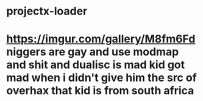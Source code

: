 # projectx-loader

# https://imgur.com/gallery/M8fm6Fd niggers are gay and use modmap and shit and dualisc is mad kid got mad when i didn't give him the src of overhax that kid is from south africa 

